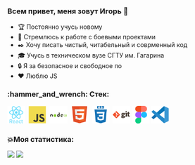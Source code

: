 <h3>Всем привет, меня зовут Игорь 👋</h3>
<ul>
  <li>🏆 Постоянно учусь новому</li>
  <li>🎯 Стремлюсь к работе с боевыми проектами</li>
  <li>✒️ Хочу писать чистый, читабельный и соврменный код</li>
  <li>🎓 Учусь в техническом вузе СГТУ им. Гагарина</li>
  <li>🔒 Я за безопасное и свободное по</li>
  <li>❤️ Люблю JS</li>
</ul>
<h3>:hammer_and_wrench: Стек:</h3>
<div>
  <img src="https://github.com/devicons/devicon/blob/master/icons/react/react-original-wordmark.svg" title="React" alt="React" width="40" height="40"/>&nbsp;
  <img src="https://github.com/devicons/devicon/blob/master/icons/javascript/javascript-original.svg" title="JavaScript" alt="JavaScript" width="40" height="40"/>&nbsp;
  <img src="https://github.com/devicons/devicon/blob/master/icons/nodejs/nodejs-original-wordmark.svg" title="NodeJS" alt="NodeJS" width="40" height="40"/>&nbsp;
  <img src="https://github.com/devicons/devicon/blob/master/icons/html5/html5-original.svg" title="HTML5" alt="HTML" width="40" height="40"/>&nbsp;
  <img src="https://github.com/devicons/devicon/blob/master/icons/css3/css3-plain-wordmark.svg"  title="CSS3" alt="CSS" width="40" height="40"/>&nbsp;
  <img src="https://github.com/devicons/devicon/blob/master/icons/git/git-original-wordmark.svg" title="Git" **alt="Git" width="40" height="40"/>
  <img src="https://github.com/devicons/devicon/blob/master/icons/figma/figma-original.svg" title="Figma" **alt="Figma" width="40" height="40"/>
  <img src="https://github.com/devicons/devicon/blob/master/icons/vscode/vscode-original.svg" title="VScode" **alt="VScode" width="40" height="40"/>
</div>

<h3>💥Моя статистика:</h3>
<div>
<img src="https://github-readme-stats.vercel.app/api?username=ssssed&show_icons=true&include_all_commits=true&count_private=true" height="160"/>
<img height = '160px' src="https://github-readme-stats-eight-theta.vercel.app/api/top-langs/?username=ssssed&layout=compact&langs_count=8"/>
</div>
